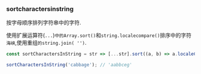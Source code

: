 ### sortcharactersinstring

按字母顺序排列字符串中的字符. 

使用扩展运算符(`...`)`中的Array.sort()`和`string.localecompare()`排序中的字符`海峡`,使用重组`的string.join( '')`. 

```js
const sortCharactersInString = str => [...str].sort((a, b) => a.localeCompare(b)).join('');
```

```js
sortCharactersInString('cabbage'); // 'aabbceg'
```